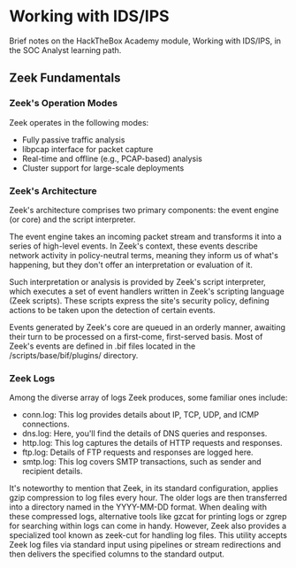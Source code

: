 # Working with IDS/IPS
Brief notes on the HackTheBox Academy module, Working with IDS/IPS, in the SOC Analyst learning path.

## Zeek Fundamentals
### Zeek's Operation Modes
Zeek operates in the following modes:

- Fully passive traffic analysis
- libpcap interface for packet capture
- Real-time and offline (e.g., PCAP-based) analysis
- Cluster support for large-scale deployments

### Zeek's Architecture
Zeek's architecture comprises two primary components: the event engine (or core) and the script interpreter.

The event engine takes an incoming packet stream and transforms it into a series of high-level events. In Zeek's context, these events describe network activity in policy-neutral terms, meaning they inform us of what's happening, but they don't offer an interpretation or evaluation of it.

Such interpretation or analysis is provided by Zeek's script interpreter, which executes a set of event handlers written in Zeek's scripting language (Zeek scripts). These scripts express the site's security policy, defining actions to be taken upon the detection of certain events.

Events generated by Zeek's core are queued in an orderly manner, awaiting their turn to be processed on a first-come, first-served basis. Most of Zeek's events are defined in .bif files located in the /scripts/base/bif/plugins/ directory.

### Zeek Logs
Among the diverse array of logs Zeek produces, some familiar ones include:

- conn.log: This log provides details about IP, TCP, UDP, and ICMP connections.
- dns.log: Here, you'll find the details of DNS queries and responses.
- http.log: This log captures the details of HTTP requests and responses.
- ftp.log: Details of FTP requests and responses are logged here.
- smtp.log: This log covers SMTP transactions, such as sender and recipient details.

It's noteworthy to mention that Zeek, in its standard configuration, applies gzip compression to log files every hour. The older logs are then transferred into a directory named in the YYYY-MM-DD format. When dealing with these compressed logs, alternative tools like gzcat for printing logs or zgrep for searching within logs can come in handy. However, Zeek also provides a specialized tool known as zeek-cut for handling log files. This utility accepts Zeek log files via standard input using pipelines or stream redirections and then delivers the specified columns to the standard output.

